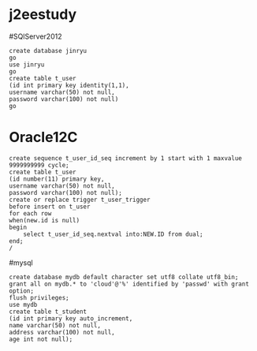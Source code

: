 # j2eestudy

#SQlServer2012

	create database jinryu
	go
	use jinryu
	go
	create table t_user 
	(id int primary key identity(1,1), 
	username varchar(50) not null, 
	password varchar(100) not null)
	go

# Oracle12C

	create sequence t_user_id_seq increment by 1 start with 1 maxvalue 9999999999 cycle;
	create table t_user 
	(id number(11) primary key, 
	username varchar(50) not null, 
	password varchar(100) not null);
	create or replace trigger t_user_trigger 
	before insert on t_user
	for each row
	when(new.id is null)
	begin
	    select t_user_id_seq.nextval into:NEW.ID from dual;
	end;
	/

#mysql

	create database mydb default character set utf8 collate utf8_bin;
	grant all on mydb.* to 'cloud'@'%' identified by 'passwd' with grant option;
	flush privileges;
	use mydb
	create table t_student 
	(id int primary key auto_increment, 
	name varchar(50) not null, 
	address varchar(100) not null,
	age int not null);

